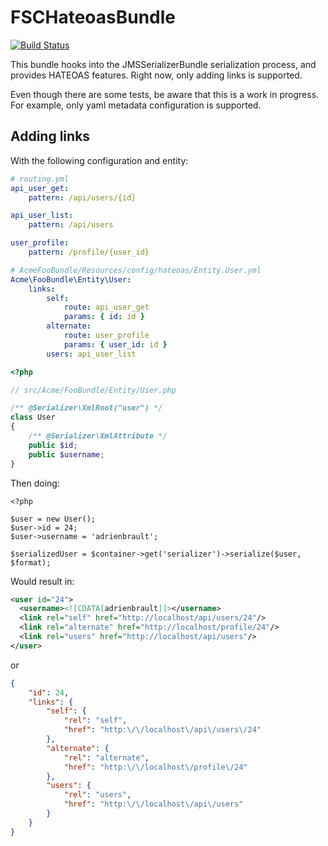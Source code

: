 FSCHateoasBundle
================

[![Build Status](https://secure.travis-ci.org/TheFootballSocialClub/FSCHateoasBundle.png)](http://travis-ci.org/TheFootballSocialClub/FSCHateoasBundle)

This bundle hooks into the JMSSerializerBundle serialization process, and provides HATEOAS features.
Right now, only adding links is supported.

Even though there are some tests, be aware that this is a work in progress.
For example, only yaml metadata configuration is supported.

Adding links
------------

With the following configuration and entity:

```yaml
# routing.yml
api_user_get:
    pattern: /api/users/{id}

api_user_list:
    pattern: /api/users

user_profile:
    pattern: /profile/{user_id}
```

```yaml
# AcmeFooBundle/Resources/config/hateoas/Entity.User.yml
Acme\FooBundle\Entity\User:
    links:
        self:
            route: api_user_get
            params: { id: id }
        alternate:
            route: user_profile
            params: { user_id: id }
        users: api_user_list
```

```php
<?php

// src/Acme/FooBundle/Entity/User.php

/** @Serializer\XmlRoot("user") */
class User
{
    /** @Serializer\XmlAttribute */
    public $id;
    public $username;
}
```

Then doing:

```
<?php

$user = new User();
$user->id = 24;
$user->username = 'adrienbrault';

$serializedUser = $container->get('serializer')->serialize($user, $format);
```

Would result in:

```xml
<user id="24">
  <username><![CDATA[adrienbrault]]></username>
  <link rel="self" href="http://localhost/api/users/24"/>
  <link rel="alternate" href="http://localhost/profile/24"/>
  <link rel="users" href="http://localhost/api/users"/>
</user>
```

or

```json
{
    "id": 24,
    "links": {
        "self": {
            "rel": "self",
            "href": "http:\/\/localhost\/api\/users\/24"
        },
        "alternate": {
            "rel": "alternate",
            "href": "http:\/\/localhost\/profile\/24"
        },
        "users": {
            "rel": "users",
            "href": "http:\/\/localhost\/api\/users"
        }
    }
}
```
